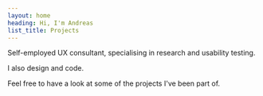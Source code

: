 ```yaml
---
layout: home
heading: Hi, I'm Andreas
list_title: Projects
---
```

Self-employed UX consultant, specialising in research and usability testing.

I also design and code.

Feel free to have a look at some of the projects I've been part of.
